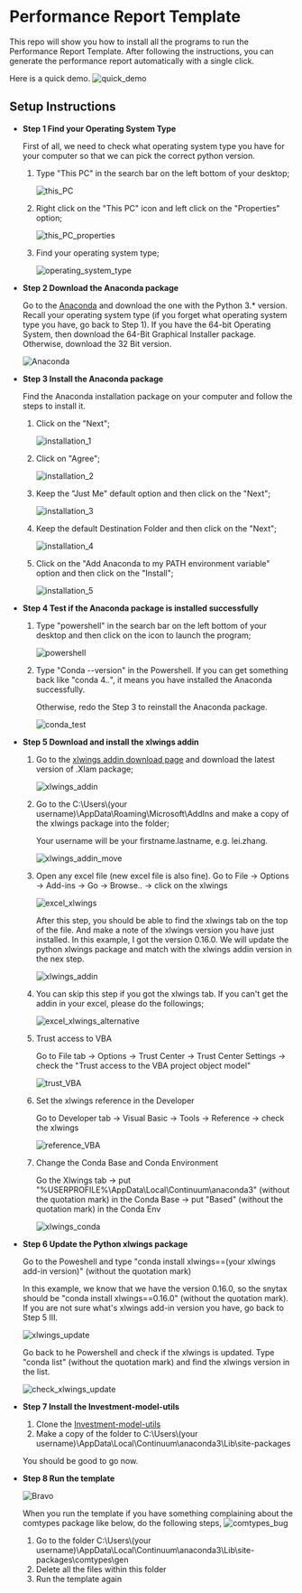 # Performance Report Template 

This repo will show you how to install all the programs to run the Performance Report Template. 
After following the instructions, you can generate the performance report automatically with a single click.

Here is a quick demo.
![quick_demo](docs/images/quick_demo.gif)

## Setup Instructions

+ **Step 1 Find your Operating System Type** 
 
  First of all, we need to check what operating system type you have for your computer so that we can pick the correct python version. 
  
  1) Type "This PC" in the search bar on the left bottom of your desktop;
     
     ![this_PC](docs/images/this_PC.png)  
      
  2) Right click on the "This PC" icon and left click on the "Properties" option;
  
     ![this_PC_properties](docs/images/this_PC_properties.png)
  
  3) Find your operating system type;
  
     ![operating_system_type](docs/images/operating_system_type.PNG)
     
     
+ **Step 2 Download the Anaconda package** 
  
  Go to the [Anaconda](https://www.anaconda.com/distribution/#download-section) and download the one with the Python 3.* version. 
  Recall your operating system type (if you forget what operating system type you have, go back to Step 1). 
  If you have the 64-bit Operating System, then download the 64-Bit Graphical Installer package. 
  Otherwise, download the 32 Bit version.
  
     ![Anaconda](docs/images/Anaconda_package.PNG)
     
+ **Step 3 Install the Anaconda package** 
     
    Find the Anaconda installation package on your computer and follow the steps to install it.

    1) Click on the "Next";
    
       ![installation_1](docs/images/Anaconda_installation_1.PNG)

    2) Click on "Agree";
    
       ![installation_2](docs/images/Anaconda_installation_2.PNG)
       
    3) Keep the "Just Me" default option and then click on the "Next";
    
       ![installation_3](docs/images/Anaconda_installation_3.PNG)
      
    4) Keep the default Destination Folder and then click on the "Next";
    
       ![installation_4](docs/images/Anaconda_installation_4.PNG)
    
    5) Click on the "Add Anaconda to my PATH environment variable" option and then click on the "Install";
    
       ![installation_5](docs/images/Anaconda_installation_5.PNG)
    
+ **Step 4 Test if the Anaconda package is installed successfully** 
    
    1) Type "powershell" in the search bar on the left bottom of your desktop and then click on the icon to launch the program;
    
        ![powershell](docs/images/powershell.png)

    2) Type "Conda --version" in the Powershell. If you can get something back like "conda 4.*.*", it means you have installed the Anaconda successfully.
       
       Otherwise, redo the Step 3 to reinstall the Anaconda package.
    
       ![conda_test](docs/images/conda_test.PNG)

+ **Step 5 Download and install the xlwings addin** 
    
    1) Go to the [xlwings addin download page](https://github.com/xlwings/xlwings/releases) and download the latest version of .Xlam package;
       
       ![xlwings_addin](docs/images/xlwings_addin_download.PNG)

    2) Go to the C:\Users\\(your username)\AppData\Roaming\Microsoft\AddIns and make a copy of the xlwings package into the folder;
       
       Your username will be your firstname.lastname, e.g. lei.zhang.
       
       ![xlwings_addin_move](docs/images/xlwings_addin_move.PNG)
    
    3) Open any excel file (new excel file is also fine). Go to File -> Options -> Add-ins -> Go -> Browse.. -> click on the xlwings 
       
       ![excel_xlwings](docs/images/excel_xlwings.gif)
    
       After this step, you should be able to find the xlwings tab on the top of the file. And make a note of the xlwings version you have just installed. 
       In this example, I got the version 0.16.0. We will update the python xlwings package and match with the xlwings addin version in the nex step.
       
       ![xlwings_addin](docs/images/xlwings_tab.PNG)
       
    4) You can skip this step if you got the xlwings tab. If you can't get the addin in your excel, please do the followings;
       
       ![excel_xlwings_alternative](docs/images/excel_xlwings_alternative.gif)
       
    5) Trust access to VBA
    
       Go to File tab -> Options -> Trust Center -> Trust Center Settings -> check the "Trust access to the VBA project object model"
        
       ![trust_VBA](docs/images/trust_VBA.gif)
      
    6) Set the xlwings reference in the Developer
        
       Go to Developer tab -> Visual Basic -> Tools -> Reference -> check the xlwings 
       
       ![reference_VBA](docs/images/reference_VBA.gif)
       
    7) Change the Conda Base and Conda Environment 
       
       Go the Xlwings tab -> put "%USERPROFILE%\AppData\Local\Continuum\anaconda3" (without the quotation mark) in the Conda Base
                          -> put "Based" (without the quotation mark) in the Conda Env
    
       ![xlwings_conda](docs/images/xlwings_Conda.PNG) 
        
+ **Step 6 Update the Python xlwings package**        
    
    Go to the Poweshell and type "conda install xlwings==(your xlwings add-in version)" (without the quotation mark)
    
    In this example, we know that we have the version 0.16.0, so the snytax should be "conda install xlwings==0.16.0" 
    (without the quotation mark). If you are not sure what's xlwings add-in version you have, go back to Step 5 III.
    
    ![xlwings_update](docs/images/xlwings_update.gif)
  
    Go back to he Powershell and check if the xlwings is updated. Type "conda list" (without the quotation mark) and find the xlwings 
    version in the list.
    
    ![check_xlwings_update](docs/images/check_xlwings_update.gif)
     
     
+ **Step 7 Install the Investment-model-utils** 

    1) Clone the [Investment-model-utils](https://github.com/cortlandpartners/investment-model-utils)
    2) Make a copy of the folder to  C:\Users\\(your username)\AppData\Local\Continuum\anaconda3\Lib\site-packages
    
   You should be good to go now. 

+ **Step 8 Run the template** 
   
    
   ![Bravo](http://giphygifs.s3.amazonaws.com/media/MOWPkhRAUbR7i/giphy.gif)
   
   When you run the template if you have something complaining about the comtypes package like below, do the following steps,
   ![comtypes_bug](docs/images/comtypes_bug.PNG)
    
    1) Go to the folder C:\Users\\(your username)\AppData\Local\Continuum\anaconda3\Lib\site-packages\comtypes\gen
    2) Delete all the files within this folder
    3) Run the template again

   
